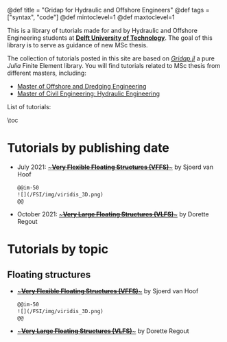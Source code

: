 @def title = "Gridap for Hydraulic and Offshore Engineers"
@def tags = ["syntax", "code"]
@def mintoclevel=1
@def maxtoclevel=1

This is a library of tutorials made for and by Hydraulic and Offshore Engineering students at [**Delft University of Technology**](www.tudelft.nl). The goal of this library is to serve as guidance of new MSc thesis.

The collection of tutorials posted in this site are based on [*Gridap.jl*](https://gridap.github.io/Gridap.jl/stable/) a pure *Julia* Finite Element library. You will find tutorials related to MSc thesis from different masters, including:
- [Master of Offshore and Dredging Engineering](https://www.tudelft.nl/onderwijs/opleidingen/masters/offshore-dredging-engineering/msc-offshore-dredging-engineering)
- [Master of Civil Engineering: Hydraulic Engineering](https://www.tudelft.nl/onderwijs/opleidingen/masters/ce/msc-civil-engineering-test/old/old/old/oud/old/old/old/msc-programme/track-hydraulic-engineering)

List of tutorials:

\toc

# Tutorials by publishing date
- July 2021: [~~~<b>Very Flexible Floating Structures (VFFS)</b>~~~](/FSI/VFFS) by Sjoerd van Hoof
    
    ~~~<u>Reference</u>~~~: van Hoof, Sjoerd. *Hydroelastic wave deformation of Very Flexible Floating Structures: A performance study of a monolithic finite element model.* (2021). [MSc thesis](http://resolver.tudelft.nl/uuid:6652a9ee-61a6-4c4a-9b28-ef4fda1010f9)
    @@im-50
    ![](/FSI/img/viridis_3D.png) 
    @@
    
- October 2021: [~~~<b>Very Large Floating Structures (VLFS)</b>~~~](/FSI/VLFS) by Dorette Regout
# Tutorials by topic
## Floating structures
- [~~~<b>Very Flexible Floating Structures (VFFS)</b>~~~](/FSI/VFFS) by Sjoerd van Hoof
    
    ~~~<u>Reference</u>~~~: van Hoof, Sjoerd. *Hydroelastic wave deformation of Very Flexible Floating Structures: A performance study of a monolithic finite element model.* (2021). [MSc thesis](http://resolver.tudelft.nl/uuid:6652a9ee-61a6-4c4a-9b28-ef4fda1010f9)
    @@im-50
    ![](/FSI/img/viridis_3D.png) 
    @@

- [~~~<b>Very Large Floating Structures (VLFS)</b>~~~](/FSI/VLFS) by Dorette Regout

    ~~~<u>Reference</u>~~~: Regout, Dorette. *Hydroelastic Analysis of a Multi-Module Very Large Floating Structure.* (2021). [MSc thesis](http://resolver.tudelft.nl/uuid:838e2e14-d0e8-49dc-bad4-e7e132b248bc)